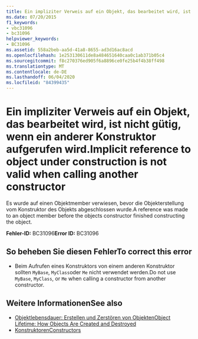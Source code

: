 ```yaml
---
title: Ein impliziter Verweis auf ein Objekt, das bearbeitet wird, ist nicht gütig, wenn ein anderer Konstruktor aufgerufen wird.
ms.date: 07/20/2015
f1_keywords:
- vbc31096
- bc31096
helpviewer_keywords:
- BC31096
ms.assetid: 558a2beb-aa5d-41a8-8655-ad3d16ac8acd
ms.openlocfilehash: 1e253130611de8a484651640caa0c1ab371b05c4
ms.sourcegitcommit: f8c270376ed905f6a8896ce0fe25b4f4b38ff498
ms.translationtype: MT
ms.contentlocale: de-DE
ms.lasthandoff: 06/04/2020
ms.locfileid: "84399435"
---
```

# <a name="implicit-reference-to-object-under-construction-is-not-valid-when-calling-another-constructor"></a><span data-ttu-id="d94e9-102">Ein impliziter Verweis auf ein Objekt, das bearbeitet wird, ist nicht gütig, wenn ein anderer Konstruktor aufgerufen wird.</span><span class="sxs-lookup"><span data-stu-id="d94e9-102">Implicit reference to object under construction is not valid when calling another constructor</span></span>
<span data-ttu-id="d94e9-103">Es wurde auf einen Objektmember verwiesen, bevor die Objekterstellung vom Konstruktor des Objekts abgeschlossen wurde.</span><span class="sxs-lookup"><span data-stu-id="d94e9-103">A reference was made to an object member before the objects constructor finished constructing the object.</span></span>  
  
 <span data-ttu-id="d94e9-104">**Fehler-ID:** BC31096</span><span class="sxs-lookup"><span data-stu-id="d94e9-104">**Error ID:** BC31096</span></span>  
  
## <a name="to-correct-this-error"></a><span data-ttu-id="d94e9-105">So beheben Sie diesen Fehler</span><span class="sxs-lookup"><span data-stu-id="d94e9-105">To correct this error</span></span>  
  
- <span data-ttu-id="d94e9-106">Beim Aufrufen eines Konstruktors von einem anderen Konstruktor sollten `MyBase`, `MyClass`oder `Me` nicht verwendet werden.</span><span class="sxs-lookup"><span data-stu-id="d94e9-106">Do not use `MyBase`, `MyClass`, or `Me` when calling a constructor from another constructor.</span></span>  
  
## <a name="see-also"></a><span data-ttu-id="d94e9-107">Weitere Informationen</span><span class="sxs-lookup"><span data-stu-id="d94e9-107">See also</span></span>

- [<span data-ttu-id="d94e9-108">Objektlebensdauer: Erstellen und Zerstören von Objekten</span><span class="sxs-lookup"><span data-stu-id="d94e9-108">Object Lifetime: How Objects Are Created and Destroyed</span></span>](../programming-guide/language-features/objects-and-classes/object-lifetime-how-objects-are-created-and-destroyed.md)
- [<span data-ttu-id="d94e9-109">Konstruktoren</span><span class="sxs-lookup"><span data-stu-id="d94e9-109">Constructors</span></span>](../programming-guide/concepts/object-oriented-programming.md#constructors)
